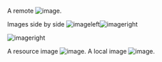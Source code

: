 A remote ![image](https://avatars.githubusercontent.com/u/13712028?s=48&v=4).

Images side by side 
![imageleft](https://avatars.githubusercontent.com/u/13712028?s=48&v=4)![imageright](https://avatars.githubusercontent.com/u/13712028?s=48&v=4)

![imageright](https://avatars.githubusercontent.com/u/13712028?s=48&v=4 "cyan")

A resource image ![image](RscImg.png).
A local image ![image](ExtImg.png).
